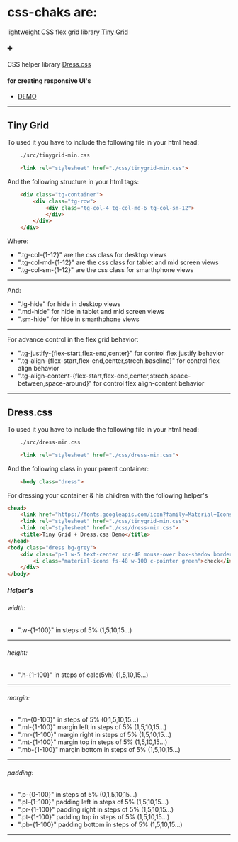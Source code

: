# css-chaks are:
lightweight CSS flex grid library [Tiny Grid](#tiny-grid)
#### ➕ 
CSS helper library [Dress.css](#dresscss)
#### for creating responsive UI's
- [DEMO](https://github.com/Chakstudio/css-chaks/tree/main/demo)
----------
## Tiny Grid
To used it you have to include the following file in your html head:
```bash
    ./src/tinygrid-min.css
```
```html
    <link rel="stylesheet" href="./css/tinygrid-min.css">
```
And the following structure in your html tags:
```html
    <div class="tg-container">
        <div class="tg-row">
            <div class="tg-col-4 tg-col-md-6 tg-col-sm-12">                
            </div>
        </div>
    </div>
```
Where:
- ".tg-col-{1-12}" are the css class for desktop views
- ".tg-col-md-{1-12}" are the css class for tablet and mid screen views
- ".tg-col-sm-{1-12}" are the css class for smarthphone views
----------
And:
- ".lg-hide" for hide in desktop views
- ".md-hide" for hide in tablet and mid screen views
- ".sm-hide" for hide in smarthphone views
----------
For advance control in the flex grid behavior:
- ".tg-justify-{flex-start,flex-end,center}" for control flex justify behavior
- ".tg-align-{flex-start,flex-end,center,strech,baseline}" for control flex align behavior
- ".tg-align-content-{flex-start,flex-end,center,strech,space-between,space-around}" for control flex align-content behavior
----------
## Dress.css
To used it you have to include the following file in your html head:
```bash
    ./src/dress-min.css
```
```html
    <link rel="stylesheet" href="./css/dress-min.css">
```
And the following class in your parent container:
```html
    <body class="dress">
```
For dressing your container & his children with the following helper's
```html
<head>
    <link href="https://fonts.googleapis.com/icon?family=Material+Icons" rel="stylesheet">
    <link rel="stylesheet" href="./css/tinygrid-min.css">
    <link rel="stylesheet" href="./css/dress-min.css">
    <title>Tiny Grid + Dress.css Demo</title>
</head>
<body class="dress bg-grey">
    <div class="p-1 w-5 text-center sqr-48 mouse-over box-shadow border-blue border-solid border-s4 md-hide">
        <i class="material-icons fs-48 w-100 c-pointer green">check</i>
    </div>
</body>
```
##### Helper's
###### width:
- ".w-{1-100}" in steps of 5% (1,5,10,15...)
----------
###### height:
- ".h-{1-100}" in steps of calc(5vh) (1,5,10,15...)
----------
###### margin:
- ".m-{0-100}" in steps of 5% (0,1,5,10,15...)
- ".ml-{1-100}" margin left in steps of 5% (1,5,10,15...)
- ".mr-{1-100}" margin right in steps of 5% (1,5,10,15...)
- ".mt-{1-100}" margin top in steps of 5% (1,5,10,15...)
- ".mb-{1-100}" margin bottom in steps of 5% (1,5,10,15...)
----------
###### padding:
- ".p-{0-100}" in steps of 5% (0,1,5,10,15...)
- ".pl-{1-100}" padding left in steps of 5% (1,5,10,15...)
- ".pr-{1-100}" padding right in steps of 5% (1,5,10,15...)
- ".pt-{1-100}" padding top in steps of 5% (1,5,10,15...)
- ".pb-{1-100}" padding bottom in steps of 5% (1,5,10,15...)
----------